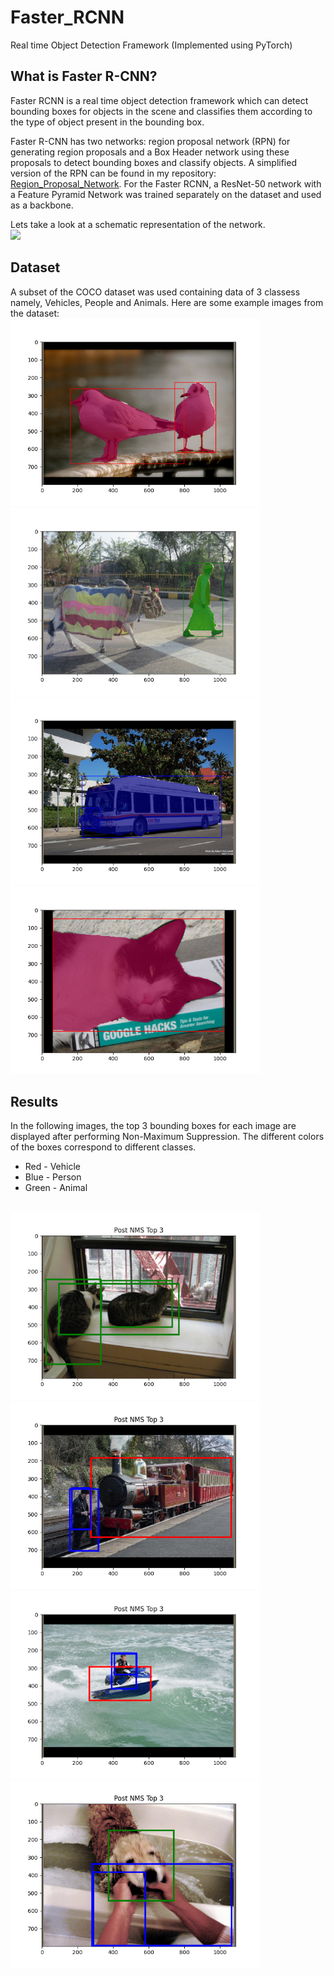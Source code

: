 # Faster_RCNN
Real time Object Detection Framework (Implemented using PyTorch)

## What is Faster R-CNN?
Faster RCNN is a real time object detection framework which can detect bounding boxes for objects in the scene and classifies them according to the type of object present in the bounding box. 

Faster R-CNN has two networks: region proposal network (RPN) for generating region proposals and a Box Header network using these proposals to detect bounding boxes and classify objects. A simplified version of the RPN can be found in my repository: [Region_Proposal_Network](https://github.com/karanpandya12/Region_Proposal_Network.git). For the Faster RCNN, a ResNet-50 network with a Feature Pyramid Network was trained separately on the dataset and used as a backbone.

Lets take a look at a schematic representation of the network. <br>
<img src = "/Images/faster_rcnn.jpg">

## Dataset
A subset of the COCO dataset was used containing data of 3 classess namely, Vehicles, People and Animals. Here are some example images from the dataset: <br>
<img src = "/Images/dataset_1.png" height = 300> <img src = "/Images/dataset_2.png" height = 300>
<img src = "/Images/dataset_3.png" height = 300> <img src = "/Images/dataset_4.png" height = 300>

## Results
In the following images, the top 3 bounding boxes for each image are displayed after performing Non-Maximum Suppression. The different colors of the boxes correspond to different classes. <br>
- Red - Vehicle
- Blue - Person
- Green - Animal <br>
<br>
<img src = "/Images/result_1.png" height = 300> <img src = "/Images/result_2.png" height = 300>
<img src = "/Images/result_3.png" height = 300> <img src = "/Images/result_4.png" height = 300>
